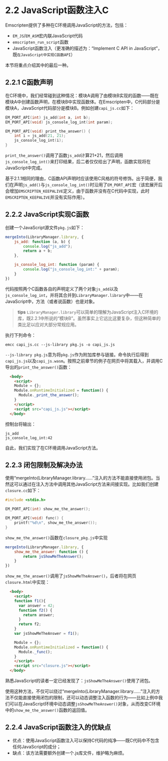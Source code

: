 # 2.2 JavaScript函数注入C

Emscripten提供了多种在C环境调用JavaScript的方法，包括：
- `EM_JS`/`EM_ASM`宏内联JavaScript代码
- `emscripten_run_script`函数
- JavaScript函数注入（更准确的描述为：“Implement C API in JavaScript”，既`在JavaScript中实现C函数API`）

本节将重点介绍其中的最后一种。

## 2.2.1 C函数声明

在C环境中，我们经常碰到这种情况：模块A调用了由模块B实现的函数——既在模块A中创建函数声明，在模块B中实现函数体。在Emscripten中，C代码部分是模块A，JavaScript代码部分是模块B。例如创建`capi_js.cc`如下：

```c
EM_PORT_API(int) js_add(int a, int b);
EM_PORT_API(void) js_console_log_int(int param);

EM_PORT_API(void) print_the_answer() {
    int i = js_add(21, 21);
    js_console_log_int(i);
}
```

`print_the_answer()`调用了函数`js_add`计算21+21，然后调用`js_console_log_int()`来打印结果，后二者仅仅给出了声明，函数实现将在JavaScript中完成。

基于2.1.1相同的理由，C函数API声明时应该使用C风格的符号修饰。出于简便，我们在声明`js_add()`与`js_console_log_int()`时沿用了`EM_PORT_API`宏（该宏展开后会增加`EMSCRIPTEN_KEEPALIVE`定义，由于函数并没有在C代码中实现，此时`EMSCRIPTEN_KEEPALIVE`并没有实际作用）。

## 2.2.2 JavaScript实现C函数

创建一个JavaScript源文件`pkg.js`如下：

```js
mergeInto(LibraryManager.library, {
    js_add: function (a, b) {
        console.log("js_add");
        return a + b;
    },

    js_console_log_int: function (param) {
        console.log("js_console_log_int:" + param);
    }
})
```

代码按照两个C函数各自的声明定义了两个对象`js_add`以及`js_console_log_int`，并将其合并到`LibraryManager.library`中——在JavaScript中，方法（或者说函数）也是对象。

> **tips** `LibraryManager.library`可以简单的理解为JavaScript注入C环境的库，既2.2.1中所说的“模块B”。虽然事实上它远比这要复杂，但这种简单的类比足以应对大部分常规应用。

执行下列命令：

```
emcc capi_js.cc --js-library pkg.js -o capi_js.js
```

`--js-library pkg.js`意为将`pkg.js`作为附加库参与链接。命令执行后得到`capi_js.js`以及`capi_js.wasm`。按照之前章节的例子在网页中将其载入，并调用C导出的`print_the_answer()`函数：

```html
  <body>
    <script>
    Module = {};
    Module.onRuntimeInitialized = function() {
      Module._print_the_answer();
    }
    </script>
    <script src="capi_js.js"></script>
  </body>
```

控制台将输出：

```
js_add
js_console_log_int:42
```

自此，我们实现了在C环境调用JavaScript方法。

## 2.2.3 闭包限制及解决办法

使用“mergeInto(LibraryManager.library……”注入的方法不能直接使用闭包。当然这可以通过在注入方法中调用其他JavaScript方法来间接实现。比如我们创建`closure.cc`如下：

```c
#include <stdio.h>

EM_PORT_API(int) show_me_the_answer();

EM_PORT_API(void) func() {
    printf("%d\n", show_me_the_answer());
}
```

`show_me_the_answer()`函数在`closure_pkg.js`中实现

```js
mergeInto(LibraryManager.library, {
    show_me_the_answer: function () {
        return jsShowMeTheAnswer();
    }
})
```

`show_me_the_answer()`调用了`jsShowMeTheAnswer()`，后者将在网页`closure.html`中实现：

```html
  <body>
    <script>
    function f1(){
      var answer = 42;
      function f2() {
        return answer;
      }
      return f2;
    }
    var jsShowMeTheAnswer = f1();

    Module = {};
    Module.onRuntimeInitialized = function() {
      Module._func();
    }
    </script>
    <script src="closure.js"></script>
  </body>
```

熟悉JavaScript的读者一定已经发现了：`jsShowMeTheAnswer()`使用了闭包。

使用这种方法，不仅可以绕过“mergeInto(LibraryManager.library……”注入的方法不仅能直接使用闭包的限制，还可以动态调整注入函数的行为——比如上例中我们可以在JavaScript环境中动态调整`jsShowMeTheAnswer()`对象，从而改变C环境中的`show_me_the_answer()`函数的返回值。

## 2.2.4 JavaScript函数注入的优缺点

- 优点：使用JavaScript函数注入可以保持C代码的纯净——既C代码中不包含任何JavaScript的成分；
- 缺点：该方法需要额外创建一个.js库文件，维护略为麻烦。